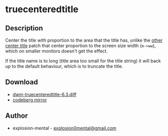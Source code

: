 truecenteredtitle
=================

Description
-----------
Center the title with proportion to the area that the title has, unlike the
[other center title](../centretitle) patch that center proportion to the screen size width
(`m->ww`), which on smaller monitors doesn't get the effect.

If the title name is to long (title area too small for the title string) it
will back up to the default behaviour, which is to truncate the title.


Download
--------
* [dwm-truecenteredtitle-6.3.diff](dwm-truecenteredtitle-6.3.diff)
* [codeberg mirror](https://codeberg.org/explosion-mental/demwm/src/branch/patches/dwm-truecenteredtitle-6.3.diff)

Author
------
* explosion-mental - <explosion0mental@gmail.com>
